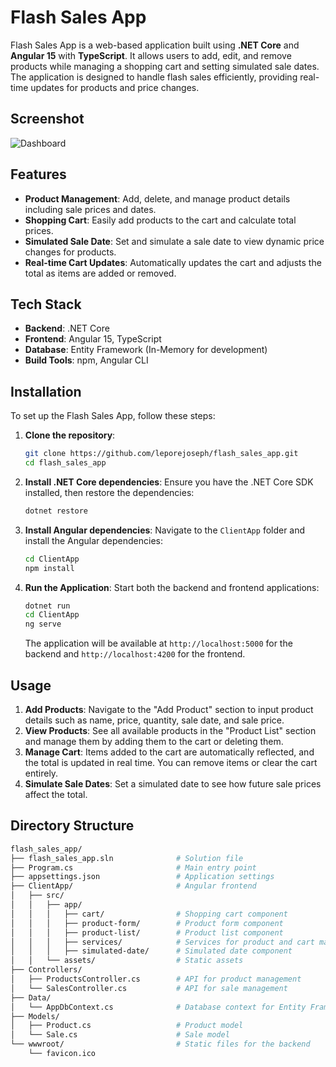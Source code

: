 # Flash Sales App

Flash Sales App is a web-based application built using **.NET Core** and **Angular 15** with **TypeScript**. It allows users to add, edit, and remove products while managing a shopping cart and setting simulated sale dates. The application is designed to handle flash sales efficiently, providing real-time updates for products and price changes.

## Screenshot
![Dashboard](https://github.com/user-attachments/assets/21f3b828-866c-41c9-bc1a-abf15db9dc2e)

## Features

- **Product Management**: Add, delete, and manage product details including sale prices and dates.
- **Shopping Cart**: Easily add products to the cart and calculate total prices.
- **Simulated Sale Date**: Set and simulate a sale date to view dynamic price changes for products.
- **Real-time Cart Updates**: Automatically updates the cart and adjusts the total as items are added or removed.

## Tech Stack

- **Backend**: .NET Core
- **Frontend**: Angular 15, TypeScript
- **Database**: Entity Framework (In-Memory for development)
- **Build Tools**: npm, Angular CLI

## Installation

To set up the Flash Sales App, follow these steps:

1. **Clone the repository**:
    ```sh
    git clone https://github.com/leporejoseph/flash_sales_app.git
    cd flash_sales_app
    ```

2. **Install .NET Core dependencies**:
    Ensure you have the .NET Core SDK installed, then restore the dependencies:
    ```sh
    dotnet restore
    ```

3. **Install Angular dependencies**:
    Navigate to the `ClientApp` folder and install the Angular dependencies:
    ```sh
    cd ClientApp
    npm install
    ```

4. **Run the Application**:
    Start both the backend and frontend applications:
    ```sh
    dotnet run
    cd ClientApp
    ng serve
    ```

    The application will be available at `http://localhost:5000` for the backend and `http://localhost:4200` for the frontend.

## Usage

1. **Add Products**: Navigate to the "Add Product" section to input product details such as name, price, quantity, sale date, and sale price.
2. **View Products**: See all available products in the "Product List" section and manage them by adding them to the cart or deleting them.
3. **Manage Cart**: Items added to the cart are automatically reflected, and the total is updated in real time. You can remove items or clear the cart entirely.
4. **Simulate Sale Dates**: Set a simulated date to see how future sale prices affect the total.

## Directory Structure

```sh
flash_sales_app/
├── flash_sales_app.sln              # Solution file
├── Program.cs                       # Main entry point
├── appsettings.json                 # Application settings
├── ClientApp/                       # Angular frontend
│   ├── src/
│   │   ├── app/
│   │   │   ├── cart/                # Shopping cart component
│   │   │   ├── product-form/        # Product form component
│   │   │   ├── product-list/        # Product list component
│   │   │   ├── services/            # Services for product and cart management
│   │   │   ├── simulated-date/      # Simulated date component
│   │   └── assets/                  # Static assets
├── Controllers/
│   ├── ProductsController.cs        # API for product management
│   └── SalesController.cs           # API for sale management
├── Data/
│   └── AppDbContext.cs              # Database context for Entity Framework
├── Models/
│   ├── Product.cs                   # Product model
│   └── Sale.cs                      # Sale model
└── wwwroot/                         # Static files for the backend
    └── favicon.ico
